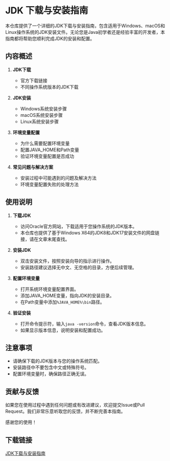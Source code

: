 # JDK 下载与安装指南

本仓库提供了一个详细的JDK下载与安装指南，包含适用于Windows、macOS和Linux操作系统的JDK安装文件。无论您是Java初学者还是经验丰富的开发者，本指南都将帮助您顺利完成JDK的安装和配置。

## 内容概述

1. **JDK下载**
   - 官方下载链接
   - 不同操作系统版本的JDK下载

2. **JDK安装**
   - Windows系统安装步骤
   - macOS系统安装步骤
   - Linux系统安装步骤

3. **环境变量配置**
   - 为什么需要配置环境变量
   - 配置JAVA_HOME和Path变量
   - 验证环境变量配置是否成功

4. **常见问题与解决方案**
   - 安装过程中可能遇到的问题及解决方法
   - 环境变量配置失败的处理方法

## 使用说明

1. **下载JDK**
   - 访问Oracle官方网站，下载适用于您操作系统的JDK版本。
   - 本仓库也提供了基于Windows X64的JDK8和JDK17安装文件的网盘链接，请在文章末尾查找。

2. **安装JDK**
   - 双击安装文件，按照安装向导的指示进行操作。
   - 安装路径建议选择无中文、无空格的目录，方便后续管理。

3. **配置环境变量**
   - 打开系统环境变量配置界面。
   - 添加JAVA_HOME变量，指向JDK的安装目录。
   - 在Path变量中添加`%JAVA_HOME%\bin`路径。

4. **验证安装**
   - 打开命令提示符，输入`java -version`命令，查看JDK版本信息。
   - 如果显示版本信息，说明安装和配置成功。

## 注意事项

- 请确保下载的JDK版本与您的操作系统匹配。
- 安装路径中不要包含中文或特殊符号。
- 配置环境变量时，确保路径正确无误。

## 贡献与反馈

如果您在使用过程中遇到任何问题或有改进建议，欢迎提交Issue或Pull Request。我们非常乐意听取您的反馈，并不断完善本指南。

感谢您的使用！

## 下载链接

[JDK下载与安装指南](https://pan.quark.cn/s/0274c265a875)